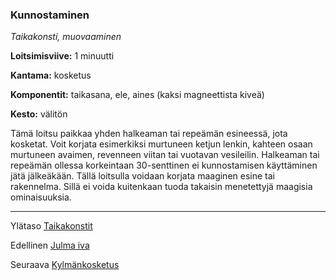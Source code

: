 ### Kunnostaminen

*Taikakonsti, muovaaminen*

**Loitsimisviive:** 1 minuutti

**Kantama:** kosketus

**Komponentit:** taikasana, ele, aines (kaksi magneettista kiveä)

**Kesto:** välitön

Tämä loitsu paikkaa yhden halkeaman tai repeämän esineessä, jota kosketat. Voit korjata esimerkiksi murtuneen ketjun lenkin, kahteen osaan murtuneen avaimen, revenneen viitan tai vuotavan vesileilin. Halkeaman tai repeämän ollessa korkeintaan 30-senttinen ei kunnostamisen käyttäminen jätä jälkeäkään. Tällä loitsulla voidaan korjata maaginen esine tai rakennelma. Sillä ei voida kuitenkaan tuoda takaisin menetettyjä maagisia ominaisuuksia.

----

Ylätaso [Taikakonstit](0_piirin_taikakonstit.md)

Edellinen [Julma iva](Julma_iva.md)

Seuraava [Kylmänkosketus](Kylmänkosketus.md)